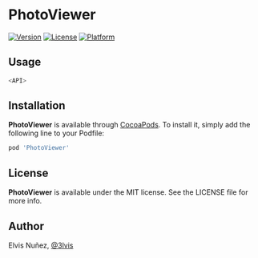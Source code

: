 # PhotoViewer

[![Version](https://img.shields.io/cocoapods/v/PhotoViewer.svg?style=flat)](https://cocoapods.org/pods/PhotoViewer)
[![License](https://img.shields.io/cocoapods/l/PhotoViewer.svg?style=flat)](https://cocoapods.org/pods/PhotoViewer)
[![Platform](https://img.shields.io/cocoapods/p/PhotoViewer.svg?style=flat)](https://cocoapods.org/pods/PhotoViewer)

## Usage

```swift
<API>
```

## Installation

**PhotoViewer** is available through [CocoaPods](http://cocoapods.org). To install
it, simply add the following line to your Podfile:

```ruby
pod 'PhotoViewer'
```

## License

**PhotoViewer** is available under the MIT license. See the LICENSE file for more info.

## Author

Elvis Nuñez, [@3lvis](https://twitter.com/3lvis)
